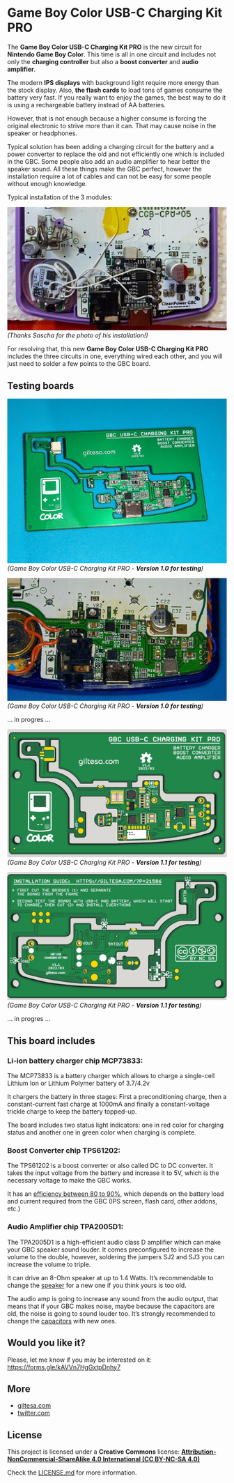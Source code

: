 

# Game Boy Color USB-C Charging Kit PRO

The **Game Boy Color USB-C Charging Kit PRO** is the new circuit for **Nintendo Game Boy Color**. This time is all in one circuit and includes not only the **charging controller** but also a **boost converter** and **audio amplifier**.

The modern **IPS displays** with background light require more energy than the stock display. Also, **the flash cards** to load tons of games consume the battery very fast. If you really want to enjoy the games, the best way to do it is using a rechargeable battery instead of AA batteries.

However, that is not enough because a higher consume is forcing the original electronic to strive more than it can. That may cause noise in the speaker or headphones.

Typical solution has been adding a charging circuit for the battery and a power converter to replace the old and not efficiently one which is included in the GBC. Some people also add an audio amplifier to hear better the speaker sound. All these things make the GBC perfect, however the installation require a lot of cables and can not be easy for some people without enough knowledge.

Typical installation of the 3 modules:

![GBC](https://raw.githubusercontent.com/giltesa/Game-Boy-Color-USB-C-Charging-Kit-Pro/master/5.%20Photos/main/Sascha.jpg)
*(Thanks Sascha for the photo of his installation!)*

For resolving that, this new **Game Boy Color USB-C Charging Kit PRO** includes the three circuits in one, everything wired each other, and you will just need to solder a few points to the GBC board.

## Testing boards

![Game Boy Color USB-C Charging Kit PRO - Version 1.0 for testing](https://raw.githubusercontent.com/giltesa/Game-Boy-Color-USB-C-Charging-Kit-Pro/master/5.%20Photos/v1.0/IMG_20220306_161632.jpg)
*(Game Boy Color USB-C Charging Kit PRO - **Version 1.0 for testing**)*

![Game Boy Color USB-C Charging Kit PRO - Version 1.0 for testing](https://raw.githubusercontent.com/giltesa/Game-Boy-Color-USB-C-Charging-Kit-Pro/master/5.%20Photos/v1.0/2022-03-06%2017_08_10.jpg)
*(Game Boy Color USB-C Charging Kit PRO - **Version 1.0 for testing**)*

... in progres ...

![Game Boy Color USB-C Charging Kit PRO - Version 1.1 for testing](https://raw.githubusercontent.com/giltesa/Game-Boy-Color-USB-C-Charging-Kit-Pro/master/5.%20Photos/v1.1/Game%20Boy%20Color%20USB-C%20Charging%20Kit%20PRO%20-%20top%20v1.1.jpg)
*(Game Boy Color USB-C Charging Kit PRO - **Version 1.1 for testing**)*

![Game Boy Color USB-C Charging Kit PRO - Version 1.1 for testing](https://raw.githubusercontent.com/giltesa/Game-Boy-Color-USB-C-Charging-Kit-Pro/master/5.%20Photos/v1.1/Game%20Boy%20Color%20USB-C%20Charging%20Kit%20PRO%20-%20bottom%20v1.1.jpg)
*(Game Boy Color USB-C Charging Kit PRO - **Version 1.1 for testing**)*


... in progres ...


## This board includes

### Li-ion battery charger chip MCP73833:

The MCP73833 is a battery charger which allows to charge a single-cell Lithium Ion or Lithium Polymer battery of 3.7/4.2v

It chargers the battery in three stages: First a preconditioning charge, then a constant-current fast charge at 1000mA and finally a constant-voltage trickle charge to keep the battery topped-up.

The board includes two status light indicators: one in red color for charging status and another one in green color when charging is complete.


### Boost Converter chip TPS61202:

The TPS61202 is a boost converter or also called DC to DC converter. It takes the input voltage from the battery and increase it to 5V, which is the necessary voltage to make the GBC works.

It has an [efficiency between 80 to 90%](https://www.pololu.com/product/2564#lightbox-picture0J4685), which depends on the battery load and current required from the GBC (IPS screen, flash card, other addons, etc.)


### Audio Amplifier chip TPA2005D1:

The TPA2005D1 is a high-efficient audio class D amplifier which can make your GBC speaker sound louder. It comes preconfigured to increase the volume to the double, however, soldering the jumpers SJ2 and SJ3 you can increase the volume to triple.

It can drive an 8-Ohm speaker at up to 1.4 Watts. It’s recommendable to change the [speaker](https://www.aliexpress.com/item/1005002313603099.html) for a new one if you think yours is too old.

The audio amp is going to increase any sound from the audio output, that means that if your GBC makes noise, maybe because the capacitors are old, the noise is going to sound louder too. It’s strongly recommended to change the [capacitors](https://www.aliexpress.com/item/1005002727830780.html) with new ones.


## Would you like it?

Please, let me know if you may be interested on it:
https://forms.gle/kAVVn7HgGxtpDnhy7


## More

- [giltesa.com](https://giltesa.com/en/nintendo-usb-c-charging-kit "giltesa.com")
- [twitter.com](https://twitter.com/giltesa/status/1503669454852481024 "twitter.com")


## License

This project is licensed under a **Creative Commons** license:
**[Attribution-NonCommercial-ShareAlike 4.0 International (CC BY-NC-SA 4.0) ](https://creativecommons.org/licenses/by-nc-sa/4.0/)**

Check the [LICENSE.md](LICENSE.md) for more information.
